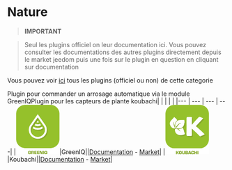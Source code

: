 
# Nature


>**IMPORTANT**

>Seul les plugins officiel on leur documentation ici. Vous pouvez consulter les documentations des autres plugins directement depuis le market jeedom puis une fois sur le plugin en question en cliquant sur documentation


Vous pouvez voir [ici](https://market.jeedom.com/index.php?v=d&p=market&type=plugin&categorie=nature) tous les plugins (officiel ou non) de cette categorie

Plugin pour commander un arrosage automatique via le module GreenIQPlugin pour les capteurs de plante koubachi| | | | |
|--- | --- | --- | ---|
|<img src="greeniq/greeniq_icon.png" width="100" />|GreenIQ||[Documentation](greeniq/index.md) - [Market](https://market.jeedom.com/index.php?v=d&p=market_display&id=1717)|
|<img src="koubachi/koubachi_icon.png" width="100" />|Koubachi||[Documentation](koubachi/index.md) - [Market](https://market.jeedom.com/index.php?v=d&p=market_display&id=1012)|
